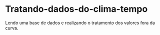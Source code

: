 # Tratando-dados-do-clima-tempo
Lendo uma base de dados e realizando o tratamento dos valores fora da curva.
